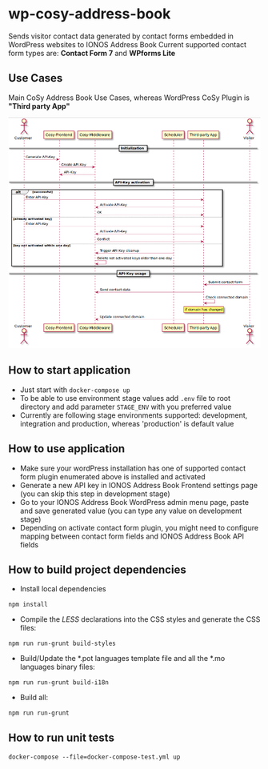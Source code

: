 # wp-cosy-address-book

Sends visitor contact data generated by contact forms embedded in WordPress websites to IONOS Address Book
Current supported contact form types are: **Contact Form 7** and **WPforms Lite**

## Use Cases

Main CoSy Address Book Use Cases, whereas WordPress CoSy Plugin is **"Third party App"**

![Alt text](images/cosy-use-cases-sequence.png?raw=true "WordPress CoSy Address Book Use Cases")

## How to start application

- Just start with ```docker-compose up```
- To be able to use environment stage values add `.env` file to root directory and add parameter `STAGE_ENV` with you preferred value
- Currently are following stage environments supported: development, integration and production, whereas 'production' is default value

## How to use application

- Make sure your wordPress installation has one of supported contact form plugin enumerated above is installed and activated
- Generate a new API key in IONOS Address Book Frontend settings page (you can skip this step in development stage)
- Go to your IONOS Address Book WordPress admin menu page, paste and save generated value (you can type any value on development stage)
- Depending on activate contact form plugin, you might need to configure mapping between contact form fields and IONOS Address Book API fields

## How to build project dependencies

- Install local dependencies
```
npm install
```

- Compile the _LESS_ declarations into the CSS styles and generate the CSS files:

```
npm run run-grunt build-styles
```

- Build/Update the *.pot languages template file and all the *.mo languages binary files:
```
npm run run-grunt build-i18n
```
- Build all:
```
npm run run-grunt
```

## How to run unit tests
```
docker-compose --file=docker-compose-test.yml up
```